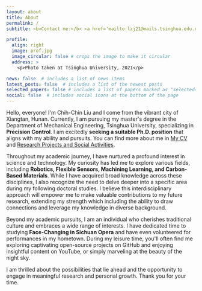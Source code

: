 ```yaml
---
layout: about
title: About
permalink: /
subtitle: <b>Contact me:</b> <a href='mailto:lzj21@mails.tsinghua.edu.cn'>lzj21@mails.tsinghua.edu.cn</a>, Tsinghua University.

profile:
  align: right
  image: prof.jpg
  image_circular: false # crops the image to make it circular
  address: >
    <p>Photo taken at Tsinghua University, 2021</p>

news: false  # includes a list of news items
latest_posts: false  # includes a list of the newest posts
selected_papers: false # includes a list of papers marked as "selected={true}"
social: false  # includes social icons at the bottom of the page
---
```


Hello, everyone! I'm Chih-Chin Liu and I come from the vibrant city of Xiangtan, Hunan. Currently, I am pursuing my master's degree in the Department of Mechanical Engineering, Tsinghua University, specializing in **Precision Control**. I am excitedly **seeking a suitable Ph.D. position** that aligns with my ability and pursuits. You can find more about me in [My CV](/cv/) and [Research Projects and Social Activities](/projects&activities/).

Throughout my academic journey, I have nurtured a profound interest in science and technology. My curiosity has led me to explore various fields, including **Robotics, Flexible Sensors, Machining Learning, and Carbon-Based Materials**. While I have acquired broad knowledge across these disciplines, I also recognize the need to delve deeper into a specific area during my following doctoral studies. I believe this interdisciplinary approach will empower me to make valuable contributions to my future research, extending my strength which including the ability to draw connections and leverage my knowledge in diverse background.

Beyond my academic pursuits, I am an individual who cherishes traditional culture and embraces a wide range of interests. I have dedicated time to studying **Face-Changing in Sichuan Opera** and have even volunteered for performances in my hometown. During my leisure time, you'll often find me exploring captivating open-source projects on GitHub and enjoying insightful content on YouTube, or simply marveling at the beauty of the night sky.

I am thrilled about the possibilities that lie ahead and the opportunity to engage in meaningful research and personal growth. Thank you for your time.